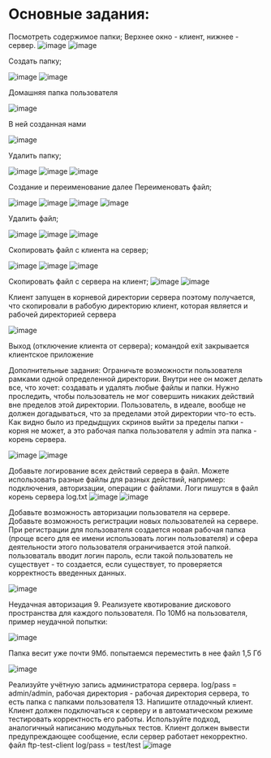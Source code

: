 # Основные задания:

Посмотреть содержимое папки; Верхнее окно - клиент, нижнее - сервер.
![image](https://user-images.githubusercontent.com/90052680/146777641-0c7329c4-6b73-44aa-bdfb-2afed4d79c83.png)
![image](https://user-images.githubusercontent.com/90052680/146777677-0c11bcf2-7c5a-412d-b74b-098f39f4ec1c.png)


Создать папку;

![image](https://user-images.githubusercontent.com/90052680/146777746-ab039c4b-2cbd-4063-afc0-68df740def5e.png)
![image](https://user-images.githubusercontent.com/90052680/146777804-fee5b0a8-8958-4e2d-878e-d88895964c5f.png)



Домашняя папка пользователя

![image](https://user-images.githubusercontent.com/90052680/146777916-b89e10ac-854d-49d1-aaf7-c711e4abe821.png)


В ней созданная нами

![image](https://user-images.githubusercontent.com/90052680/146777976-777ef8d5-73bb-460b-8b2e-78060385a43a.png)


Удалить папку;

![image](https://user-images.githubusercontent.com/90052680/146778029-218c7361-22c4-4515-9d27-470c3b74b15a.png)
![image](https://user-images.githubusercontent.com/90052680/146778058-2d321fd0-2140-4a55-9619-9c5732f6d922.png)
![image](https://user-images.githubusercontent.com/90052680/146778085-0d5e925b-bd93-476e-8a12-3c8937cd326f.png)



Создание и переименование далее
Переименовать файл;

![image](https://user-images.githubusercontent.com/90052680/146782240-27cfcc50-da6b-4348-aceb-89e04004d952.png)
![image](https://user-images.githubusercontent.com/90052680/146782410-2db7c0fe-6d7c-4387-b195-5b8b17045a49.png)
![image](https://user-images.githubusercontent.com/90052680/146782489-80517bc5-f53b-4291-83c6-bfe06eb13680.png)
![image](https://user-images.githubusercontent.com/90052680/146782445-0e837b55-2d01-44e4-8023-1db986b1545d.png)

Удалить файл;

![image](https://user-images.githubusercontent.com/90052680/146782572-3d1e95e2-6e51-46ae-9f0a-df33ebaa65d3.png)
![image](https://user-images.githubusercontent.com/90052680/146782605-d4502e69-7f74-4b88-9c39-e942caddd1ae.png)
![image](https://user-images.githubusercontent.com/90052680/146782658-94b57b63-9864-43be-8382-b3c27aeb26af.png)



Скопировать файл с клиента на сервер;

![image](https://user-images.githubusercontent.com/90052680/146790747-b3e52986-a37e-4a1b-8ab3-a7dc332b026a.png)
![image](https://user-images.githubusercontent.com/90052680/146790785-e6650284-1108-4759-b564-156a584e600a.png)
![image](https://user-images.githubusercontent.com/90052680/146790835-0ace0c76-60c9-4ad0-aedf-8361bac7f70f.png)



Скопировать файл с сервера на клиент;
![image](https://user-images.githubusercontent.com/90052680/146791161-9ed98c62-18ad-41eb-b0d5-90998215d303.png)
![image](https://user-images.githubusercontent.com/90052680/146791189-13b11b36-9ab1-412b-9537-a4b13989f58c.png)



Клиент запущен в корневой директории сервера поэтому получается, что скопировали в рабобую директорию клиент, которая является и рабочей директорией сервера

![image](https://user-images.githubusercontent.com/90052680/146791244-0808063b-2319-4c01-accf-b53fb7429c0b.png)


Выход (отключение клиента от сервера);
командой exit закрывается клиентское приложение

Дополнительные задания:
Ограничьте возможности пользователя рамками одной определенной директории. Внутри нее он может делать все, что хочет: создавать и удалять любые файлы и папки. Нужно проследить, чтобы пользователь не мог совершить никаких действий вне пределов этой директории. Пользователь, в идеале, вообще не должен догадываться, что за пределами этой директории что-то есть. Как видно было из предыдщуих скринов выйти за пределы папки - корня не может, а это рабочая папка пользователя у admin эта папка - корень сервера.

![image](https://user-images.githubusercontent.com/90052680/146791920-b2046b60-0c69-4f5d-b7a1-95c65a850704.png)
![image](https://user-images.githubusercontent.com/90052680/146791958-374a1cd3-7465-475a-8fe1-8a042899624f.png)



Добавьте логирование всех действий сервера в файл. Можете использовать разные файлы для разных действий, например: подключения, авторизации, операции с файлами. Логи пишутся в файл корень сервера log.txt
![image](https://user-images.githubusercontent.com/90052680/146789753-566bf421-6ad1-4701-be40-2517aaadae22.png)
![image](https://user-images.githubusercontent.com/90052680/146789800-fe1e6b98-3b7d-46e2-9952-d46a78933264.png)


Добавьте возможность авторизации пользователя на сервере.
Добавьте возможность регистрации новых пользователей на сервере. При регистрации для пользователя создается новая рабочая папка (проще всего для ее имени использовать логин пользователя) и сфера деятельности этого пользователя ограничивается этой папкой. пользоваталь вводит логин пароль, если такой пользователь не существует - то создается, если существует, то проверяется корректность введенных данных.

![image](https://user-images.githubusercontent.com/90052680/146792223-6d89014b-7a6f-480d-8778-9e42ad5aad1c.png)


Неудачная авторизация 9. Реализуете квотирование дискового пространства для каждого пользователя. По 10Мб на пользователя, пример неудачной попытки:

![image](https://user-images.githubusercontent.com/90453727/144826913-65914878-074b-4b55-9478-7f6b513d5319.png)



Папка весит уже почти 9Мб. попытаемся переместить в нее файл 1,5 Гб

![image](https://user-images.githubusercontent.com/90052680/146792377-f8587eae-cbc9-49a7-af39-0f264da73dc2.png)

Реализуйте учётную запись администратора сервера.
log/pass = admin/admin, рабочая директория - рабочая директория сервера, то есть папка с папками пользователя 13. Напишите отладочный клиент. Клиент должен подключаться к серверу и в автоматическом режиме тестировать корректность его работы. Используйте подход, аналогичный написанию модульных тестов. Клиент должен вывести предупреждающее сообщение, если сервер работает некорректно. файл ftp-test-client log/pass = test/test
![image](https://user-images.githubusercontent.com/90453727/144827674-21d2d403-56ae-43d9-aa72-e4b8fefa96b2.png)
